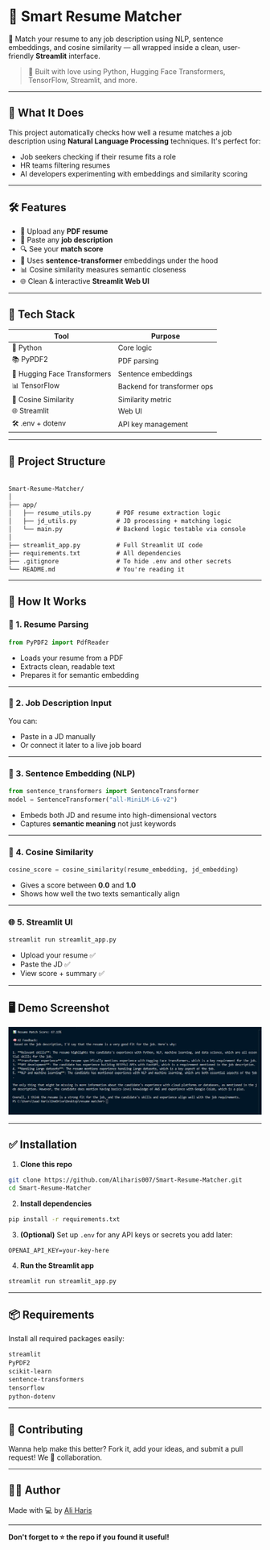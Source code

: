 # 💼 Smart Resume Matcher

🚀 Match your resume to any job description using NLP, sentence embeddings, and cosine similarity — all wrapped inside a clean, user-friendly **Streamlit** interface.

> 📍 Built with love using Python, Hugging Face Transformers, TensorFlow, Streamlit, and more.

---

## 🧠 What It Does

This project automatically checks how well a resume matches a job description using **Natural Language Processing** techniques. It's perfect for:

- Job seekers checking if their resume fits a role
- HR teams filtering resumes
- AI developers experimenting with embeddings and similarity scoring

---

## 🛠 Features

- 📄 Upload any **PDF resume**
- 📝 Paste any **job description**
- 🔍 See your **match score**
- 🤖 Uses **sentence-transformer** embeddings under the hood
- 📊 Cosine similarity measures semantic closeness
- 🌐 Clean & interactive **Streamlit Web UI**

---

## 🧱 Tech Stack

| Tool | Purpose |
|------|---------|
| 🐍 Python | Core logic |
| 📚 PyPDF2 | PDF parsing |
| 🤗 Hugging Face Transformers | Sentence embeddings |
| 📊 TensorFlow | Backend for transformer ops |
| 🧮 Cosine Similarity | Similarity metric |
| 🌐 Streamlit | Web UI |
| 🛠 .env + dotenv | API key management |

---

## 📂 Project Structure

```

Smart-Resume-Matcher/
│
├── app/
│   ├── resume_utils.py       # PDF resume extraction logic
│   ├── jd_utils.py           # JD processing + matching logic
│   └── main.py               # Backend logic testable via console
│
├── streamlit_app.py          # Full Streamlit UI code
├── requirements.txt          # All dependencies
├── .gitignore                # To hide .env and other secrets
└── README.md                 # You're reading it

````

---

## 🚀 How It Works

### 🧾 1. Resume Parsing
```python
from PyPDF2 import PdfReader
````

* Loads your resume from a PDF
* Extracts clean, readable text
* Prepares it for semantic embedding

---

### 🧾 2. Job Description Input

You can:

* Paste in a JD manually
* Or connect it later to a live job board

---

### 🧠 3. Sentence Embedding (NLP)

```python
from sentence_transformers import SentenceTransformer
model = SentenceTransformer("all-MiniLM-L6-v2")
```

* Embeds both JD and resume into high-dimensional vectors
* Captures **semantic meaning** not just keywords

---

### 🧮 4. Cosine Similarity

```python
cosine_score = cosine_similarity(resume_embedding, jd_embedding)
```

* Gives a score between **0.0** and **1.0**
* Shows how well the two texts semantically align

---

### 🌐 5. Streamlit UI

```bash
streamlit run streamlit_app.py
```

* Upload your resume ✅
* Paste the JD ✅
* View score + summary ✅

---

## 🖥 Demo Screenshot

![Smart Resume Matcher Demo](ai_response.jpg)

---

## ✅ Installation

1. **Clone this repo**

```bash
git clone https://github.com/Aliharis007/Smart-Resume-Matcher.git
cd Smart-Resume-Matcher
```

2. **Install dependencies**

```bash
pip install -r requirements.txt
```

3. **(Optional)** Set up `.env` for any API keys or secrets you add later:

```env
OPENAI_API_KEY=your-key-here
```

4. **Run the Streamlit app**

```bash
streamlit run streamlit_app.py
```

---

## 📦 Requirements

Install all required packages easily:

```txt
streamlit
PyPDF2
scikit-learn
sentence-transformers
tensorflow
python-dotenv
```

---

## 🤝 Contributing

Wanna help make this better? Fork it, add your ideas, and submit a pull request!
We 💙 collaboration.

---

## 👨‍💻 Author

Made with 💻 by [Ali Haris](https://github.com/Aliharis007)

---

**Don't forget to ⭐ the repo if you found it useful!**

```
